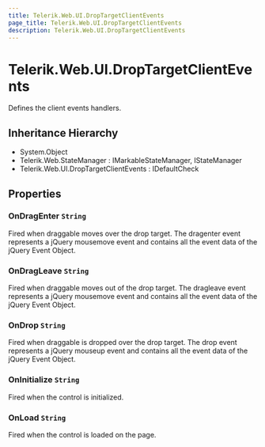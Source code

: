 ```yaml
---
title: Telerik.Web.UI.DropTargetClientEvents
page_title: Telerik.Web.UI.DropTargetClientEvents
description: Telerik.Web.UI.DropTargetClientEvents
---
```


# Telerik.Web.UI.DropTargetClientEvents

Defines the client events handlers.

## Inheritance Hierarchy

* System.Object
* Telerik.Web.StateManager : IMarkableStateManager, IStateManager
* Telerik.Web.UI.DropTargetClientEvents : IDefaultCheck

## Properties

###  OnDragEnter `String`

Fired when draggable moves over the drop target. The dragenter event represents a jQuery mousemove event and contains all the event data of the jQuery Event Object.

###  OnDragLeave `String`

Fired when draggable moves out of the drop target. The dragleave event represents a jQuery mousemove event and contains all the event data of the jQuery Event Object.

###  OnDrop `String`

Fired when draggable is dropped over the drop target. The drop event represents a jQuery mouseup event and contains all the event data of the jQuery Event Object.

###  OnInitialize `String`

Fired when the control is initialized.

###  OnLoad `String`

Fired when the control is loaded on the page.


